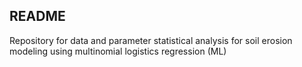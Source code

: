 ## README

Repository for data and parameter statistical analysis for soil erosion modeling using multinomial logistics regression (ML)